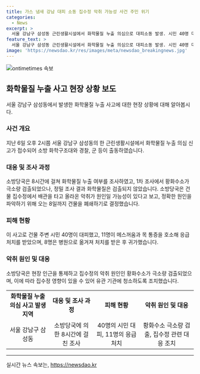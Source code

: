 ```yaml
---
title: 가스 냄새 강남 대피 소동 집수정 악취 가능성 사건 주민 위기
categories:
  - News
excerpt: >
  서울 강남구 삼성동 근린생활시설에서 화학물질 누출 의심으로 대피소동 발생. 시민 40명 대피, 11명 목통증 등 호소. 8시간 조사 끝에 화학물질은 발견되지 않았으나, 약한 황화수소 검출. 집수정 영향 가능성, 정확한 원인은 8일까지 조사.
feature_text: >
  서울 강남구 삼성동 근린생활시설에서 화학물질 누출 의심으로 대피소동 발생. 시민 40명 대피, 11명 목통증 등 호소. 8시간 조사 끝에 화학물질은 발견되지 않았으나, 약한 황화수소 검출. 집수정 영향 가능성, 정확한 원인은 8일까지 조사.
image: 'https://newsdao.kr/res/images/meta/newsdao_breakingnews.jpg'
---
```


<p><img src="https://newsdao.kr/res/images/meta/newsdao_breakingnews.jpg" alt="ontimetimes 속보" /></p>

<h2 data-ke-size="size26">화학물질 누출 사고 현장 상황 보도</h2>

<p data-ke-size="size16">서울 강남구 삼성동에서 발생한 화학물질 누출 사고에 대한 현장 상황에 대해 알아봅시다.</p>

<h3>사건 개요</h3>

<p data-ke-size="size16">지난 6일 오후 2시쯤 서울 강남구 삼성동의 한 근린생활시설에서 화학물질 누출 의심 신고가 접수되어 소방 화학구조대와 경찰, 군 등이 출동하였습니다.</p>

<h3>대응 및 조사 과정</h3>

<p data-ke-size="size16">소방당국은 8시간에 걸쳐 화학물질 누출 여부를 조사하였고, 1차 조사에서 황화수소가 극소량 검출되었으나, 정밀 조사 결과 화학물질은 검출되지 않았습니다. 소방당국은 건물 집수정에서 배관을 타고 올라온 악취가 원인일 가능성이 있다고 보고, 정확한 원인을 파악하기 위해 오는 8일까지 건물을 폐쇄하기로 결정했습니다.</p>

<h3>피해 현황</h3>

<p data-ke-size="size16">이 사고로 건물 주변 시민 40명이 대피했고, 11명이 메스꺼움과 목 통증을 호소해 응급처치를 받았으며, 8명은 병원으로 옮겨져 처치를 받은 후 귀가했습니다.</p>

<h3>악취 원인 및 대응</h3>

<p data-ke-size="size16">소방당국은 현장 인근을 통제하고 집수정의 악취 원인인 황화수소가 극소량 검출되었으며, 이에 따라 집수정 영향이 있을 수 있어 유관 기관에 청소하도록 조치했습니다.</p>

<table>
    <tr>
        <td style="text-align: center; height: 17px;"><b>화학물질 누출 의심 사고 발생 지역</b></td>
        <td style="text-align: center; height: 17px;"><b>대응 및 조사 과정</b></td>
        <td style="text-align: center; height: 17px;"><b>피해 현황</b></td>
        <td style="text-align: center; height: 17px;"><b>악취 원인 및 대응</b></td>
    </tr>
    <tr>
        <td style="text-align: center; height: 17px;">서울 강남구 삼성동</td>
        <td style="text-align: center; height: 17px;">소방당국에 의한 8시간에 걸친 조사</td>
        <td style="text-align: center; height: 17px;">40명의 시민 대피, 11명의 응급처치</td>
        <td style="text-align: center; height: 17px;">황화수소 극소량 검출, 집수정 관련 대응 조치</td>
    </tr>
</table>

<p><hr></p>
실시간 뉴스 속보는, <a href="https://newsdao.kr" rel="dofollow">https://newsdao.kr</a>


